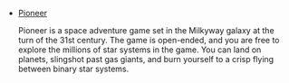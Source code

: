 * [Pioneer](https://pioneerwiki.com/wiki/Pioneer_Wiki)
  
  Pioneer is a space adventure game set in the Milkyway galaxy at the turn of the 31st century. The game is open-ended, and you are free to explore the millions of star systems in the game. You can land on planets, slingshot past gas giants, and burn yourself to a crisp flying between binary star systems.
